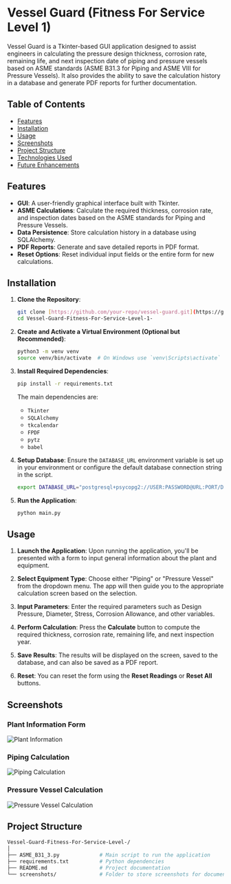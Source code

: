# Vessel Guard (Fitness For Service Level 1)

Vessel Guard is a Tkinter-based GUI application designed to assist engineers in calculating the pressure design thickness, corrosion rate, remaining life, and next inspection date of piping and pressure vessels based on ASME standards (ASME B31.3 for Piping and ASME VIII for Pressure Vessels). It also provides the ability to save the calculation history in a database and generate PDF reports for further documentation.

## Table of Contents
- [Features](#features)
- [Installation](#installation)
- [Usage](#usage)
- [Screenshots](#screenshots)
- [Project Structure](#project-structure)
- [Technologies Used](#technologies-used)
- [Future Enhancements](#future-enhancements)

## Features
- **GUI**: A user-friendly graphical interface built with Tkinter.
- **ASME Calculations**: Calculate the required thickness, corrosion rate, and inspection dates based on the ASME standards for Piping and Pressure Vessels.
- **Data Persistence**: Store calculation history in a database using SQLAlchemy.
- **PDF Reports**: Generate and save detailed reports in PDF format.
- **Reset Options**: Reset individual input fields or the entire form for new calculations.

## Installation

1. **Clone the Repository**:
    ```bash
    git clone [https://github.com/your-repo/vessel-guard.git](https://github.com/ahmed-hesham07/Vessel-Guard-Fitness-For-Service-Level-1-.git)
    cd Vessel-Guard-Fitness-For-Service-Level-1-
    ```

2. **Create and Activate a Virtual Environment (Optional but Recommended)**:
    ```bash
    python3 -m venv venv
    source venv/bin/activate  # On Windows use `venv\Scripts\activate`
    ```

3. **Install Required Dependencies**:
    ```bash
    pip install -r requirements.txt
    ```

    The main dependencies are:
    - `Tkinter`
    - `SQLAlchemy`
    - `tkcalendar`
    - `FPDF`
    - `pytz`
    - `babel`

4. **Setup Database**:
    Ensure the `DATABASE_URL` environment variable is set up in your environment or configure the default database connection string in the script.

    ```bash
    export DATABASE_URL="postgresql+psycopg2://USER:PASSWORD@URL:PORT/DATABASENAME" 
    ```

5. **Run the Application**:
    ```bash
    python main.py
    ```

## Usage

1. **Launch the Application**:
    Upon running the application, you'll be presented with a form to input general information about the plant and equipment.
   
2. **Select Equipment Type**:
    Choose either "Piping" or "Pressure Vessel" from the dropdown menu. The app will then guide you to the appropriate calculation screen based on the selection.

3. **Input Parameters**:
    Enter the required parameters such as Design Pressure, Diameter, Stress, Corrosion Allowance, and other variables.

4. **Perform Calculation**:
    Press the **Calculate** button to compute the required thickness, corrosion rate, remaining life, and next inspection year.

5. **Save Results**:
    The results will be displayed on the screen, saved to the database, and can also be saved as a PDF report.

6. **Reset**:
    You can reset the form using the **Reset Readings** or **Reset All** buttons.

## Screenshots

### Plant Information Form
![Plant Information](plant_info.png)

### Piping Calculation
![Piping Calculation](piping_calculation.png)

### Pressure Vessel Calculation
![Pressure Vessel Calculation](pv_calculation.png)

## Project Structure

```bash
Vessel-Guard-Fitness-For-Service-Level-/
│
├── ASME_B31_3.py             # Main script to run the application
├── requirements.txt          # Python dependencies
├── README.md                 # Project documentation
└── screenshots/              # Folder to store screenshots for documentation
